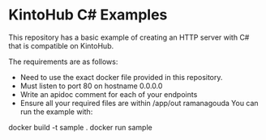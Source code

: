 # KintoHub C# Examples

This repository has a basic example of creating an HTTP server with C# that is compatible on KintoHub.

The requirements are as follows:

* Need to use the exact docker file provided in this repository.
* Must listen to port 80 on hostname 0.0.0.0
* Write an apidoc comment for each of your endpoints
* Ensure all your required files are within /app/out
ramanagouda
You can run the example with:

docker build -t sample .
docker run sample
